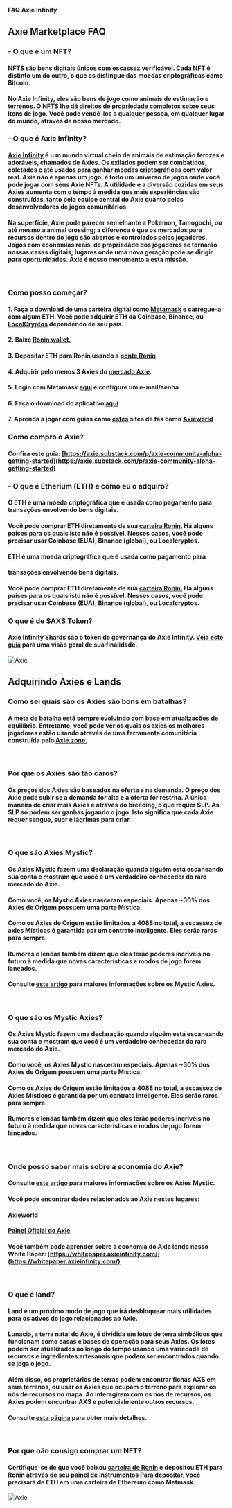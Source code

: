 **FAQ Axie Infinity**

## **Axie Marketplace FAQ**

### - **O que é um NFT?**
#### NFTS são bens digitais únicos com escassez verificável. Cada NFT é distinto um do outro, o que os distingue das moedas criptográficas como Bitcoin. 
#### No Axie Infinity, eles são bens de jogo como animais de estimação e terrenos. O NFTS lhe dá direitos de propriedade completos sobre seus itens de jogo. Você pode vendê-los a qualquer pessoa, em qualquer lugar do mundo, através de nosso mercado.

### - **O que é Axie Infinity?**
#### [Axie Infinity](https://axieinfinity.com/) é u m mundo virtual cheio de animais de estimação ferozes e adoráveis, chamados de Axies. Os exilados podem ser combatidos, coletados e até usados para ganhar moedas criptográficas com valor real. Axie não é apenas um jogo, é todo um universo de jogos onde você pode jogar com seus Axie NFTs. A utilidade e a diversão cozidas em seus Axies aumenta com o tempo à medida que mais experiências são construídas, tanto pela equipe central do Axie quanto pelos desenvolvedores de jogos comunitários.

#### Na superfície, Axie pode parecer semelhante a Pokemon, Tamogochi, ou até mesmo a animal crossing; a diferença é que os mercados para recursos dentro do jogo são abertos e controlados pelos jogadores. Jogos com economias reais, de propriedade dos jogadores se tornarão nossas casas digitais; lugares onde uma nova geração pode se dirigir para oportunidades. Axie é nosso monumento a esta missão.

&nbsp;

### **Como posso começar?**
#### **1.** Faça o download de uma carteira digital como [Metamask](https://metamask.io/) e carregue-a com algum ETH. Você pode adquirir ETH da Coinbase, Binance, ou [LocalCryptos](https://localcryptos.com/) dependendo de seu país.

#### **2.** Baixe [Ronin wallet.](https://chrome.google.com/webstore/detail/ronin-wallet/fnjhmkhhmkbjkkabndcnnogagogbneec)


#### **3.** Depositar ETH para Ronin usando a [ponte Ronin](https://bridge.axieinfinity.com/)
#### **4.** Adquirir pelo menos 3 Axies do [mercado Axie](https://marketplace.axieinfinity.com/).
#### **5.** Login com Metamask [aqui](https://marketplace.axieinfinity.com/profile/dashboard) e configure um e-mail/senha
#### **6.** Faça o download do aplicativo [aqui](https://axieinfinity.com/community-alpha)
#### **7.** Aprenda a jogar com guias como [estes](https://axie.substack.com/p/axie-infinity-community-alpha-guide) sites de fãs como [Axieworld](https://www.axieworld.com/en)

### **Como compro o Axie?**
#### Confira este guia: [https://axie.substack.com/p/axie-community-alpha-getting-started](https://axie.substack.com/p/axie-community-alpha-getting-started)


### - **O que é Etherium (ETH) e como eu o adquiro?**
#### O ETH é uma moeda criptográfica que é usada como pagamento para transações envolvendo bens digitais.

#### Você pode comprar ETH diretamente de sua [carteira Ronin.](https://axie.substack.com/p/ramp) Há alguns países para os quais isto não é possível. Nesses casos, você pode precisar usar Coinbase (EUA), Binance (global), ou Localcryptos.

#### ETH é uma moeda criptográfica que é usada como pagamento para 
#### transações envolvendo bens digitais.

#### Você pode comprar ETH diretamente de sua [carteira Ronin.](https://axie.substack.com/p/ramp) Há alguns países para os quais isto não é possível. Nesses casos, você pode precisar usar Coinbase (EUA), Binance (global), ou Localcryptos.


### **O que é de $AXS Token?**
#### Axie Infinity Shards são o token de governança do Axie Infinity. [Veja este guia](https://whitepaper.axieinfinity.com/) para uma visão geral de sua finalidade.

![Axie](https://cdn.substack.com/image/fetch/f_auto,q_auto:good,fl_progressive:steep/https%3A%2F%2Fbucketeer-e05bbc84-baa3-437e-9518-adb32be77984.s3.amazonaws.com%2Fpublic%2Fimages%2Fca41c683-834e-4235-a354-9e0380816378_102x128.png "Axie")

## **Adquirindo Axies e Lands**

### **Como sei quais são os Axies são bons em batalhas?**
#### A meta de batalha está sempre evoluindo com base em atualizações de equilíbrio. Entretanto, você pode ver os quais os axies os melhores jogadores estão usando através de uma ferramenta comunitária construída pelo [Axie.zone.](https://axie.zone/leaderboard)

&nbsp;

### **Por que os Axies são tão caros?**
#### Os preços dos Axies são baseados na oferta e na demanda. O preço dos Axie pode subir se a demanda for alta e a oferta for restrita. A única maneira de criar mais Axies é através do breeding, o que requer SLP. As SLP só podem ser ganhas jogando o jogo. Isto significa que cada Axie requer sangue, suor e lágrimas para criar.

&nbsp;

### **O que são Axies Mystic?**
#### Os Axies Mystic fazem uma declaração quando alguém está escaneando sua conta e mostram que você é um verdadeiro conhecedor do raro mercado do Axie.

#### Como você, os Mystic Axies nasceram especiais. Apenas ~30% dos Axies de Origem possuem uma parte Mística.

#### Como os Axies de Origem estão limitados a 4088 no total, a escassez de axies Místicos é garantida por um contrato inteligente. Eles serão raros para sempre.

#### Rumores e lendas também dizem que eles terão poderes incríveis no futuro à medida que novas características e modos de jogo forem lançados.

#### Consulte [este artigo](https://medium.com/axie-infinity/mystic-axies-jewels-for-adigital-age-4dd1b599ca61) para maiores informações sobre os Mystic Axies.

&nbsp;

### **O que são os Mystic Axies?**

 #### Os Axies Mystic fazem uma declaração quando alguém está escaneando sua conta e mostram que você é um verdadeiro conhecedor do raro mercado do Axie.

#### Como você, os Axies Mystic nasceram especiais. Apenas ~30% dos Axies de Origem possuem uma parte Mística.

#### Como os Axies de Origem estão limitados a 4088 no total, a escassez de Axies Místicos é garantida por um contrato inteligente. Eles serão raros para sempre.

#### Rumores e lendas também dizem que eles terão poderes incríveis no futuro à medida que novas características e modos de jogo forem lançados.

&nbsp;

### **Onde posso saber mais sobre a economia do Axie?**

#### Consulte [este artigo](https://medium.com/axie-infinity/mystic-axies-jewels-for-adigital-age-4dd1b599ca61) para maiores informações sobre os Axies Mystic.

#### Você pode encontrar dados relacionados ao Axie nestes lugares:

#### [Axieworld](https://www.axieworld.com/en/economics/charts)

#### [Painel Oficial do Axie](https://marketplace.axieinfinity.com/)

#### Você também pode aprender sobre a economia do Axie lendo nosso White Paper: [https://whitepaper.axieinfinity.com/](https://whitepaper.axieinfinity.com/)

&nbsp;

### **O que é land?**

#### Land é um próximo modo de jogo que irá desbloquear mais utilidades para os ativos do jogo relacionados ao Axie.

#### Lunacia, a terra natal do Axie, é dividida em lotes de terra simbólicos que funcionam como casas e bases de operação para seus Axies. Os lotes podem ser atualizados ao longo do tempo usando uma variedade de recursos e ingredientes artesanais que podem ser encontrados quando se joga o jogo.

#### Além disso, os proprietários de terras podem encontrar fichas AXS em seus terrenos, ou usar os Axies que ocupam o terreno para explorar os nós de recursos no mapa. Ao interagirem com os nós de recursos, os Axies podem encontrar AXS e potencialmente outros recursos.

#### Consulte [esta página](https://whitepaper.axieinfinity.com/gameplay/land) para obter mais detalhes.

&nbsp;

### **Por que não consigo comprar um NFT?**

  #### Certifique-se de que você baixou [carteira de Ronin](https://chrome.google.com/webstore/detail/ronin-wallet/fnjhmkhhmkbjkkabndcnnogagogbneec) e depositou ETH para Ronin através de [seu painel de instrumentos](https://marketplace.axieinfinity.com/profile/dashboard) Para depositar, você precisará de ETH em uma carteira de Ethereum como Metmask.


![Axie](https://cdn.discordapp.com/attachments/847588085356560434/861246147967582249/Design_sem_nome_4.png "Axie")
